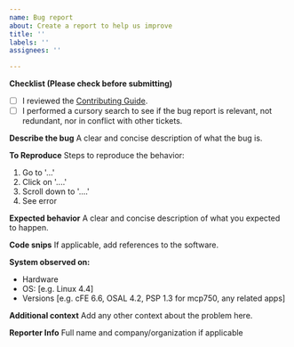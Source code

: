 ```yaml
---
name: Bug report
about: Create a report to help us improve
title: ''
labels: ''
assignees: ''

---
```


**Checklist (Please check before submitting)**

* [ ] I reviewed the [Contributing Guide](https://github.com/nasa/LC/blob/main/CONTRIBUTING.md).
* [ ] I performed a cursory search to see if the bug report is relevant, not redundant, nor in conflict with other tickets.

**Describe the bug**
A clear and concise description of what the bug is.

**To Reproduce**
Steps to reproduce the behavior:
1. Go to '...'
2. Click on '....'
3. Scroll down to '....'
4. See error

**Expected behavior**
A clear and concise description of what you expected to happen.

**Code snips**
If applicable, add references to the software.

**System observed on:**
 - Hardware
 - OS: [e.g. Linux 4.4]
 - Versions [e.g. cFE 6.6, OSAL 4.2, PSP 1.3 for mcp750, any related apps]

**Additional context**
Add any other context about the problem here.

**Reporter Info**
Full name and company/organization if applicable
